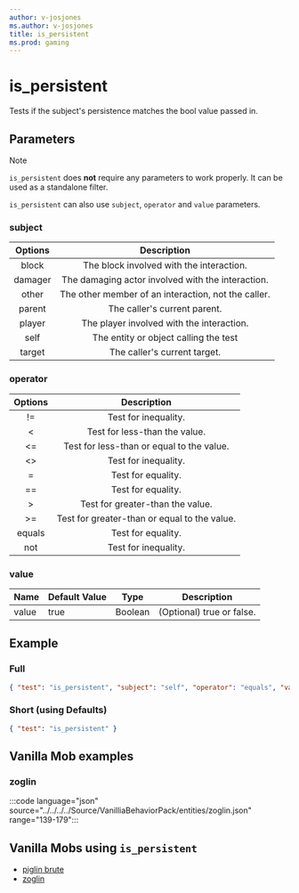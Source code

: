```yaml
---
author: v-josjones
ms.author: v-josjones
title: is_persistent
ms.prod: gaming
---
```


# is_persistent

Tests if the subject's persistence matches the bool value passed in.

## Parameters

> [!Note]
> `is_persistent` does **not** require any parameters to work properly. It can be used as a standalone filter.

`is_persistent` can also use `subject`, `operator` and `value` parameters.

### subject

| Options| Description |
|:-----------:|:-----------:|
| block| The block involved with the interaction. |
| damager| The damaging actor involved with the interaction. |
| other| The other member of an interaction, not the caller. |
| parent| The caller's current parent. |
| player| The player involved with the interaction. |
| self| The entity or object calling the test |
| target| The caller's current target. |

### operator

| Options| Description |
|:-----------:|:-----------:|
| !=| Test for inequality. |
| <| Test for less-than the value. |
| <=| Test for less-than or equal to the value. |
| <>| Test for inequality. |
| =| Test for equality. |
| ==| Test for equality. |
| >| Test for greater-than the value. |
| >=| Test for greater-than or equal to the value. |
| equals| Test for equality. |
| not| Test for inequality. |

### value

|Name |Default Value  |Type  |Description  |
|---------|---------|---------|---------|
|value |true |Boolean |(Optional) true or false. |

## Example

### Full

```json
{ "test": "is_persistent", "subject": "self", "operator": "equals", "value": "true"}
```

### Short (using Defaults)

```json
{ "test": "is_persistent" }
```

## Vanilla Mob examples

### zoglin

:::code language="json" source="../../../../Source/VanilliaBehaviorPack/entities/zoglin.json" range="139-179":::

## Vanilla Mobs using `is_persistent`

- [piglin brute](../../../../Source/VanillaBehaviorPack_Snippets/entities/piglin_brute.md)
- [zoglin](../../../../Source/VanillaBehaviorPack_Snippets/entities/zoglin.md)
